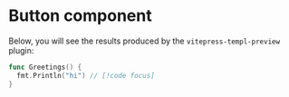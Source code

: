 # Button component

Below, you will see the results produced by the `vitepress-templ-preview` plugin:

```go
func Greetings() {
  fmt.Println("hi") // [!code focus]
}
```

<templ-demo src="button-demo" />
